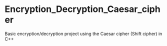 # Encryption_Decryption_Caesar_cipher
Basic encryption/decryption project using the Caesar cipher (Shift cipher) in C++

